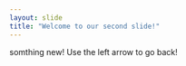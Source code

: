 ```yaml
---
layout: slide
title: "Welcome to our second slide!"
---
```

somthing new!
Use the left arrow to go back!
